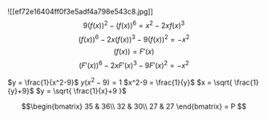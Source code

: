![[ef72e16404ff0f3e5adf4a798e543c8.jpg]]
$$9(f(x))^2-(f(x))^6 = x^2-2xf(x)^3$$
$$(f(x))^6-2x(f(x))^3-9(f(x))^2 = -x^2$$
$$(f(x)) = F'(x)$$
$$(F'(x))^6-2xF'(x)^3 - 9F'(x)^2 = -x^2$$



$y = \frac{1}{x^2-9}$
$y(x^2-9) = 1$
$x^2-9 = \frac{1}{y}$
$x = \sqrt{  \frac{1}{y}+9}$
$y = \sqrt{ \frac{1}{x}+9 }$



























$$\begin{bmatrix}
 35 & 36\\
 32 & 30\\
 27 & 27
\end{bmatrix} = P
$$